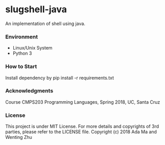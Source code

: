 # slugshell-java


An implementation of shell using java.

### Environment
* Linux/Unix System
* Python 3

### How to Start
Install dependency by pip install -r requirements.txt

### Acknowledgments
Course CMPS203 Programming Languages, Spring 2018, UC, Santa Cruz

### License
This project is under MIT License. For more details and copyrights of 3rd parties, please refer to the LICENSE file. Copyright (c) 2018 Ada Ma and Wenting Zhu
